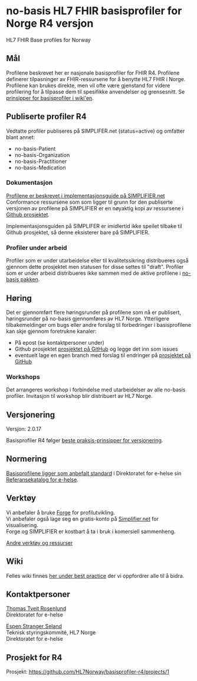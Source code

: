 # no-basis HL7 FHIR basisprofiler for Norge R4 versjon

HL7 FHIR Base profiles for Norway

## Mål

Profilene beskrevet her er nasjonale basisprofiler for FHIR R4. Profilene definerer tilpasninger av FHIR-ressursene for å benytte HL7 FHIR i Norge. Profilene kan brukes direkte, men vil ofte være gjenstand for videre profilering for å tilpasse dem til spesifikke anvendelser og grensesnitt.
Se [prinsipper for basisprofiler i wiki'en](https://hl7norway.github.io/best-practice/docs/no-basis-principles.html).

## Publiserte profiler R4

Vedtatte profiler publiseres på SIMPLIFER.net (status=active) og omfatter blant annet:

* no-basis-Patient
* no-basis-Organization
* no-basis-Practitioner
* no-basis-Medication

### Dokumentasjon

[Profilene er beskrevet i implementasjonsguide på SIMPLIFIER.net](https://simplifier.net/guide/no-basis-entities-individuals/introduction)
Conformance ressursene som som ligger til grunn for den publiserte versjonen av profilene på SIMPLIFIER er en nøyaktig kopi av ressursene i [Github prosjektet](https://github.com/HL7Norway/basisprofiler-r4).

Implementasjonsguiden på SIMPLIFER er imidlertid ikke speilet tilbake til Github prosjektet, så denne eksisterer bare på SIMPLIFIER.

### Profiler under arbeid

Profiler som er under utarbeidelse eller til kvalitetssikring distribueres også gjennom dette prosjektet men statusen for disse settes til "draft". Profiler som er under arbeid distribueres ikke sammen med de aktive profilene i [no-basis pakken](https://simplifier.net/HL7Norwayno-basis/~packages).

## Høring

Det er gjennomført flere høringsrunder på profilene som nå er publisert, høringsrunder på no-basis gjennomføres av HL7 Norge. Ytterligere tilbakemeldinger om bugs eller andre forslag til forbedringer i basisprofilene kan skje gjennom foretrukne kanaler:

* På epost (se kontaktpersoner under)
* Github prosjektet [prosjektet på GitHub](https://github.com/HL7Norway/basisprofiler-r4) og legge det inn som issues
* eventuelt lage en egen branch med forslag til endringer på [prosjektet på GitHub](https://github.com/HL7Norway/basisprofiler-r4)

### Workshops

Det arrangeres workshop i forbindelse med utarbeidelser av alle no-basis profiler. Invitasjon til workshop blir distribuert av HL7 Norge.

## Versjonering

Versjon: 2.0.17

Basisprofiler R4 følger [beste praksis-prinsipper for versjonering](https://github.com/HL7Norway/best-practice/blob/master/docs/implementationguide.md#versjonering).

## Normering

[Basisprofilene ligger som anbefalt standard](https://ehelse.no/standarder/norske-basisprofiler-for-hl7-fhir) i Direktoratet for e-helse sin [Referansekatalog for e-helse](https://ehelse.no/referansekatalog/referansekatalogen-for-e-helse).

## Verktøy

Vi anbefaler å bruke [Forge](https://fire.ly/forge/) for profilutvikling.  
Vi anbefaler også lage seg en gratis-konto på [Simplifier.net](https://simplifier.net/) for visualisering.  
Forge og SIMPLIFIER er kostbart å ta i bruk i komersiell sammenheng.  

[Andre verktøy og ressurser](https://hl7norway.github.io/best-practice/docs/resources.html)

## Wiki

Felles wiki finnes [her under best practice](https://github.com/HL7Norway/best-practice/) der vi oppfordrer alle til å bidra.

## Kontaktpersoner

[Thomas Tveit Rosenlund](mailto:thomas.tveit.rosenlund@ehelse.no)
<br/>Direktoratet for e-helse

[Espen Stranger Seland](mailto:Espen.Stranger.Seland@ehelse.no)
<br/>Teknisk styringskommité, HL7 Norge
<br/>Direktoratet for e-helse

## Prosjekt for R4

Prosjekt: <https://github.com/HL7Norway/basisprofiler-r4/projects/1>
